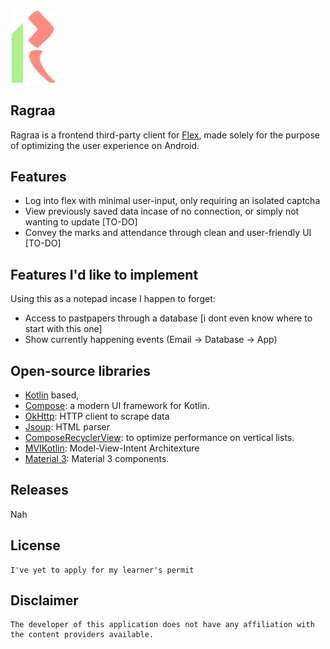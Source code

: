 <img src="https://github.com/avexxx3/Ragraa/blob/master/.github/readme-images/git-icon.png" width="75">

## Ragraa

Ragraa is a frontend third-party client for [Flex](https://flexstudent.nu.edu.pk/Login), made solely for the purpose of optimizing the user experience on Android.


## Features

*  Log into flex with minimal user-input, only requiring an isolated captcha
*  View previously saved data incase of no connection, or simply not wanting to update \[TO-DO\]
*  Convey the marks and attendance through clean and user-friendly UI \[TO-DO\]


## Features I'd like to implement

Using this as a notepad incase I happen to forget:
*  Access to pastpapers through a database \[i dont even know where to start with this one\]
*  Show currently happening events (Email -> Database -> App)


## Open-source libraries

- [Kotlin](https://kotlinlang.org/) based,
- [Compose](https://developer.android.com/develop/ui/compose): a modern UI framework for Kotlin.
- [OkHttp](https://github.com/square/okhttp/): HTTP client to scrape data
- [Jsoup](https://github.com/jhy/jsoup): HTML parser
- [ComposeRecyclerView](https://github.com/canopas/compose-recyclerview): to optimize performance on vertical lists.
- [MVIKotlin](https://github.com/arkivanov/MVIKotlin/): Model-View-Intent Architexture
- [Material 3](https://m3.material.io/components): Material 3 components.


## Releases

Nah


## License

    I've yet to apply for my learner's permit


## Disclaimer

    The developer of this application does not have any affiliation with the content providers available.
